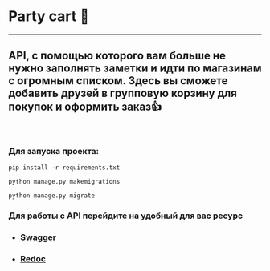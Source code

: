 # Party cart 🛒
***
## API, с помощью которого вам больше не нужно заполнять заметки и идти по магазинам с огромным списком. Здесь вы сможете добавить друзей в групповую корзину для покупок и оформить заказ👍

<br>

### Для запуска проекта:
```angular2html
pip install -r requirements.txt
```

```angular2html
python manage.py makemigrations
```

```angular2html
python manage.py migrate
```

### Для работы с API перейдите на удобный для вас ресурс
* [<h3>Swagger</h3>](http://localhost:8000/api/docs/) 
* [<h3>Redoc</h3>](http://localhost:8000/api/redoc/)

